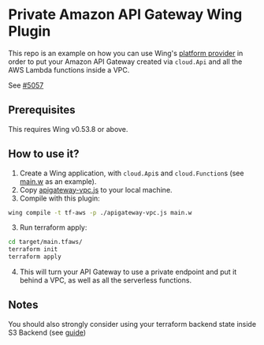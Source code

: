 # Private Amazon API Gateway Wing Plugin


This repo is an example on how you can use Wing's [platform provider](https://www.winglang.io/docs/concepts/platforms#custom-platforms)
in order to put your Amazon API Gateway created via `cloud.Api` and all the AWS Lambda functions inside a VPC.

See [#5057](https://github.com/winglang/wing/issues/5057)

## Prerequisites

This requires Wing v0.53.8 or above.

## How to use it?

1. Create a Wing application, with `cloud.Api`s and `cloud.Function`s (see [main.w](/main.w) as an example).
2. Copy [apigateway-vpc.js](/apigateway-vpc.js) to your local machine.
3. Compile with this plugin:
  ```sh
  wing compile -t tf-aws -p ./apigateway-vpc.js main.w
  ```
3. Run terraform apply:
  ```sh
  cd target/main.tfaws/
  terraform init
  terraform apply
  ```
4. This will turn your API Gateway to use a private endpoint and put it behind a VPC, as well as all the serverless functions.

## Notes

You should also strongly consider using your terraform backend state inside S3 Backend (see [guide]([url](https://www.winglang.io/docs/guides/terraform-backends)https://www.winglang.io/docs/guides/terraform-backends))

